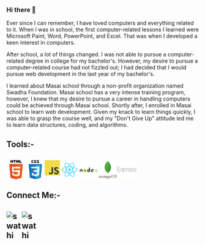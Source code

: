 ### Hi there 👋
Ever since I can remember, I have loved computers and everything related to it. When I was in school, the first computer-related lessons I learned were Microsoft Paint, Word, PowerPoint, and Excel. That was when I developed a keen interest in computers.

After school, a lot of things changed. I was not able to pursue a computer-related degree in college for my bachelor's. However, my desire to pursue a computer-related course had not fizzled out; I had decided that I would pursue web development in the last year of my bachelor's.

I learned about Masai school through a non-profit organization named Swadha Foundation. Masai school has a very intense training program, however, I knew that my desire to pursue a career in handling computers could be achieved through Masai school.
Shortly after, I enrolled in Masai school to learn web development. Given my knack to learn things quickly, I was able to grasp the course well, and my "Don't Give Up" attitude led me to learn data structures, coding, and algorithms.


<h2>Tools:-<h2/>


<img align="left" alt="HTML5" width="50px" src="https://raw.githubusercontent.com/github/explore/80688e429a7d4ef2fca1e82350fe8e3517d3494d/topics/html/html.png" />
<img align="left" alt="CSS" width="50px" src="https://raw.githubusercontent.com/github/explore/80688e429a7d4ef2fca1e82350fe8e3517d3494d/topics/css/css.png" />
<img align="left" alt="JavaScript" width="40px" src="https://raw.githubusercontent.com/github/explore/80688e429a7d4ef2fca1e82350fe8e3517d3494d/topics/javascript/javascript.png" />
<img align="left" alt="React" width="50px" src="https://raw.githubusercontent.com/github/explore/80688e429a7d4ef2fca1e82350fe8e3517d3494d/topics/react/react.png" />
<img align="left" alt="NodeJS" width="50px" src="https://raw.githubusercontent.com/devicons/devicon/master/icons/nodejs/nodejs-original-wordmark.svg" />
<img align="left" alt="MongoDB" width="50px" src="https://raw.githubusercontent.com/devicons/devicon/master/icons/mongodb/mongodb-original-wordmark.svg" />
<img align="left" alt="Express" width="50px" src="https://raw.githubusercontent.com/github/explore/80688e429a7d4ef2fca1e82350fe8e3517d3494d/topics/express/express.png" />

<br />
<br />
<h2>Connect Me:-<h2/>


<a href="https://www.linkedin.com/in/swathi-kummara-633142214/"><img align="left" alt="swathi" width="40px" target="block" src="https://img.icons8.com/external-justicon-flat-justicon/344/external-linkedin-social-media-justicon-flat-justicon.png"></a>
  <a href="https://swathi191254.github.io/portfolio2/index.html"><img align="left" alt="swathi" width="40px" target="block" src="https://encrypted-tbn0.gstatic.com/images?q=tbn:ANd9GcRBQYIofbdqfbxmuSSqNu4qep4IEZ18TmyTduzIajhqX6Mug8ouQxOX-gUXXdjzWx8Ei_Q&usqp=CAU"></a>
</br>
</br>


